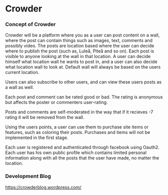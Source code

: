 # Crowder
### Concept of Crowder
Crowder will be a platform where you as a user can post content on a wall, where the post can contain things such as images, text, comments and possibly video. The posts are location based where the user can decide where to publish the post (such as, Luleå, Piteå and so on). Each post is visible to anyone looking at the wall in that location. A user can decide himself what location wall he wants to post in, and a user can also decide what location wall to look at.
Default wall will always be based on the users current location.

Users can also subscribe to other users, and can view these users posts as a wall as well.

Each post and comment can be rated good or bad. The rating is anonymous but affects the poster or commenters user-rating.

Posts and comments are self-moderated in the way that if it recieves -7 rating it will be removed from the wall.

Using the users points, a user can use them to purchase site items or features, such as coloring their posts. Purchases and items will not be implemented in the first stage.

Each user is registered and authenticated through facebook using Oauth2.
Each user has his own public profile which contains limited personal information along with all the posts that the user have made, no matter the location.

### Development Blog
https://crowderblog.wordpress.com/
